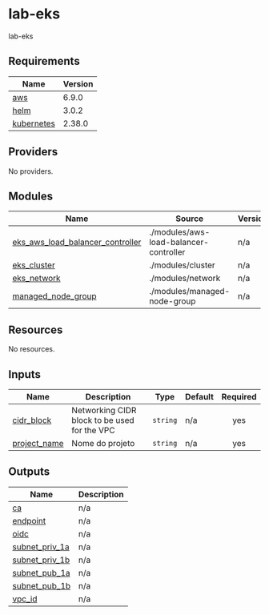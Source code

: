 # lab-eks
lab-eks

<!-- BEGIN_TF_DOCS -->
## Requirements

| Name | Version |
|------|---------|
| <a name="requirement_aws"></a> [aws](#requirement\_aws) | 6.9.0 |
| <a name="requirement_helm"></a> [helm](#requirement\_helm) | 3.0.2 |
| <a name="requirement_kubernetes"></a> [kubernetes](#requirement\_kubernetes) | 2.38.0 |

## Providers

No providers.

## Modules

| Name | Source | Version |
|------|--------|---------|
| <a name="module_eks_aws_load_balancer_controller"></a> [eks\_aws\_load\_balancer\_controller](#module\_eks\_aws\_load\_balancer\_controller) | ./modules/aws-load-balancer-controller | n/a |
| <a name="module_eks_cluster"></a> [eks\_cluster](#module\_eks\_cluster) | ./modules/cluster | n/a |
| <a name="module_eks_network"></a> [eks\_network](#module\_eks\_network) | ./modules/network | n/a |
| <a name="module_managed_node_group"></a> [managed\_node\_group](#module\_managed\_node\_group) | ./modules/managed-node-group | n/a |

## Resources

No resources.

## Inputs

| Name | Description | Type | Default | Required |
|------|-------------|------|---------|:--------:|
| <a name="input_cidr_block"></a> [cidr\_block](#input\_cidr\_block) | Networking CIDR block to be used for the VPC | `string` | n/a | yes |
| <a name="input_project_name"></a> [project\_name](#input\_project\_name) | Nome do projeto | `string` | n/a | yes |

## Outputs

| Name | Description |
|------|-------------|
| <a name="output_ca"></a> [ca](#output\_ca) | n/a |
| <a name="output_endpoint"></a> [endpoint](#output\_endpoint) | n/a |
| <a name="output_oidc"></a> [oidc](#output\_oidc) | n/a |
| <a name="output_subnet_priv_1a"></a> [subnet\_priv\_1a](#output\_subnet\_priv\_1a) | n/a |
| <a name="output_subnet_priv_1b"></a> [subnet\_priv\_1b](#output\_subnet\_priv\_1b) | n/a |
| <a name="output_subnet_pub_1a"></a> [subnet\_pub\_1a](#output\_subnet\_pub\_1a) | n/a |
| <a name="output_subnet_pub_1b"></a> [subnet\_pub\_1b](#output\_subnet\_pub\_1b) | n/a |
| <a name="output_vpc_id"></a> [vpc\_id](#output\_vpc\_id) | n/a |
<!-- END_TF_DOCS -->